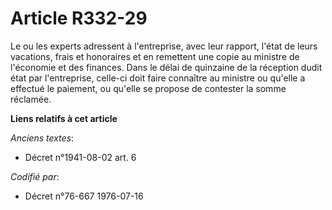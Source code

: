 # Article R332-29

Le ou les experts adressent à l'entreprise, avec leur rapport, l'état de leurs vacations, frais et honoraires et en remettent
une copie au ministre de l'économie et des finances. Dans le délai de quinzaine de la réception dudit état par l'entreprise,
celle-ci doit faire connaître au ministre ou qu'elle a effectué le paiement, ou qu'elle se propose de contester la somme
réclamée.

**Liens relatifs à cet article**

_Anciens textes_:

  - Décret n°1941-08-02 art. 6

_Codifié par_:

  - Décret n°76-667 1976-07-16
